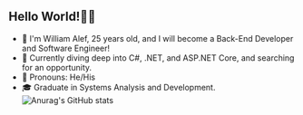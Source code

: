 ## Hello World!👋👋

- 🌱 I'm William Alef, 25 years old, and I will become a Back-End Developer and Software Engineer!
- 🔭 Currently diving deep into C#, .NET, and ASP.NET Core, and searching for an opportunity.
- 🔭 Pronouns: He/His
- :mortar_board: Graduate in Systems Analysis and Development.
![Anurag's GitHub stats](https://github-readme-stats.vercel.app/api?username=William-Alef&show_icons=true&theme=nightowl )
